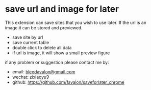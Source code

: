 # save url and image for later

This extension can save sites that you wish to use later. If the url is an image it can be stored and previewed.
- save site by url
- save current table
- double click to delete all data
- if url is image, it will show a small preview figure

if any problem or suggestion please contact me by: 
- email: bleedavalon@gmail.com
- wechat: zixiaoyu9
- github: https://github.com/favalon/saveforlater_chrome

